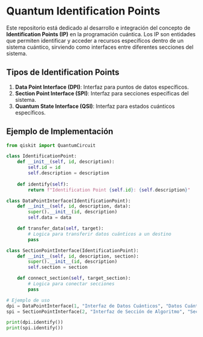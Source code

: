 # Quantum Identification Points

Este repositorio está dedicado al desarrollo e integración del concepto de **Identification Points (IP)** en la programación cuántica. Los IP son entidades que permiten identificar y acceder a recursos específicos dentro de un sistema cuántico, sirviendo como interfaces entre diferentes secciones del sistema.

## Tipos de Identification Points
1. **Data Point Interface (DPI)**: Interfaz para puntos de datos específicos.
2. **Section Point Interface (SPI)**: Interfaz para secciones específicas del sistema.
3. **Quantum State Interface (QSI)**: Interfaz para estados cuánticos específicos.

## Ejemplo de Implementación
```python
from qiskit import QuantumCircuit

class IdentificationPoint:
    def __init__(self, id, description):
        self.id = id
        self.description = description
    
    def identify(self):
        return f"Identification Point {self.id}: {self.description}"

class DataPointInterface(IdentificationPoint):
    def __init__(self, id, description, data):
        super().__init__(id, description)
        self.data = data

    def transfer_data(self, target):
        # Logica para transferir datos cuánticos a un destino
        pass

class SectionPointInterface(IdentificationPoint):
    def __init__(self, id, description, section):
        super().__init__(id, description)
        self.section = section

    def connect_section(self, target_section):
        # Logica para conectar secciones
        pass

# Ejemplo de uso
dpi = DataPointInterface(1, "Interfaz de Datos Cuánticos", "Datos Cuánticos")
spi = SectionPointInterface(2, "Interfaz de Sección de Algoritmo", "Sección Cuántica")

print(dpi.identify())
print(spi.identify())
